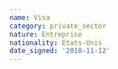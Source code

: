 ```yaml
---
name: Visa
category: private_sector
nature: Entreprise
nationality: Etats-Unis
date_signed: '2018-11-12'
---
```

    